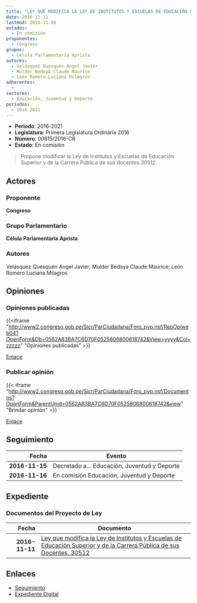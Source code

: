 ```yaml
---
title: "LEY QUE MODIFICA LA LEY DE INSTITUTOS Y ESCUELAS DE EDUCACIÓN SUPERIOR Y DE LA CARRERA PÚBLICA DE SUS DOCENTES 30512"
date: 2016-11-11
lastmod: 2016-11-16
estados: 
  - En comisión
proponentes: 
  - Congreso
grupos: 
  - Célula Parlamentaria Aprista
autores: 
  - Velásquez Quesquén Angel Javier
  - Mulder Bedoya Claude Maurice
  - León Romero Luciana Milagros
adherentes: 
  - 
sectores: 
  - Educación, Juventud y Deporte
periodos: 
  - 2016-2021
---
```


- **Periodo**: 2016-2021
- **Legislatura**: Primera Legislatura Ordinaria 2016
- **Número**: 00615/2016-CR
- **Estado**: En comisión

> Propone modificar la Ley de Institutos y Escuelas de Educación Superior y de la Carrera Pública de sus docentes 30512.


## Actores

### Proponente

**Congreso**

### Grupo Parlamentario

**Célula Parlamentaria Aprista**

### Autores

Velásquez Quesquén Angel Javier; Mulder Bedoya Claude Maurice; León Romero Luciana Milagros


## Opiniones

### Opiniones publicadas

{{<iframe "http://www2.congreso.gob.pe/Sicr/ParCiudadana/Foro_pvp.nsf/RepOpiweb04?OpenForm&Db=0562A83BA7C6D70F0525806800618742&View=yyyy&Col=zzzzz" "Opiniones publicadas" >}}

[Enlace](http://www2.congreso.gob.pe/Sicr/ParCiudadana/Foro_pvp.nsf/RepOpiweb04?OpenForm&Db=0562A83BA7C6D70F0525806800618742&View=yyyy&Col=zzzzz)
### Publicar opinión

{{< iframe "http://www2.congreso.gob.pe/Sicr/ParCiudadana/Foro_pvp.nsf/Documentos?OpenForm&ParentUnid=0562A83BA7C6D70F0525806800618742&view" "Brindar opinión" >}}

[Enlace](http://www2.congreso.gob.pe/Sicr/ParCiudadana/Foro_pvp.nsf/Documentos?OpenForm&ParentUnid=0562A83BA7C6D70F0525806800618742&view)

## Seguimiento

| Fecha | Evento |
|------:|--------|
| **2016-11-15** | Decretado a... Educación, Juventud y Deporte|
| **2016-11-16** | En comisión Educación, Juventud y Deporte|


## Expediente


### Documentos del Proyecto de Ley

| Fecha | Documento |
|------:|--------|
| **2016-11-11** | [Ley que modifica la Ley de Institutos y Escuelas de Educación Superior y de la Carrera Pública de sus Docentes, 30512](http://www.leyes.congreso.gob.pe/Documentos/2016_2021/Proyectos_de_Ley_y_de_Resoluciones_Legislativas/PL0061520161111..pdf) |

## Enlaces 

- [Seguimiento](http://www2.congreso.gob.pe/Sicr/TraDocEstProc/CLProLey2016.nsf/f7fff46988ca05b1052578e100829cc7/6b75d81a4ae990290525806800784336?OpenDocument)
- [Expediente Digital](http://www2.congreso.gob.pe/Sicr/TraDocEstProc/CLProLey2016.nsf/f7fff46988ca05b1052578e100829cc7/6b75d81a4ae990290525806800784336?OpenDocument&Click=05257FB7005EB655.eb71d0cf91d8294e05256cdf006b5706/$Body/0.1C6C)
